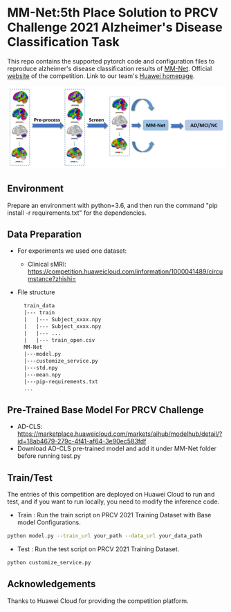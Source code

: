 # MM-Net:5th Place Solution to PRCV Challenge 2021 Alzheimer's Disease Classification Task
This repo contains the supported pytorch code and configuration files to reproduce alzheimer's disease classification results of [MM-Net](https://developer.huaweicloud.com/develop/aigallery/algorithm/detail?id=18ab4679-279c-4f41-af64-3e90ec583fdf). 
		Official [website](https://competition.huaweicloud.com/information/1000041489/circumstance?zhishi=) of the competition. Link to our team's [Huawei homepage](https://marketplace.huaweicloud.com/markets/aihub/modelhub/detail/?id=18ab4679-279c-4f41-af64-3e90ec583fdf).

![Overall  Architecture](img/MMNet.png?raw=true)

## Environment
Prepare an environment with python=3.6, and then run the command "pip install -r requirements.txt" for the dependencies.

## Data Preparation
- For experiments we used one dataset:
    - Clinical sMRI: https://competition.huaweicloud.com/information/1000041489/circumstance?zhishi=

- File structure
    ```
      train_data
      |--- train
      |   |--- Subject_xxxx.npy
      |   |--- Subject_xxxx.npy
      |   |--- ...
      |   |--- train_open.csv
      MM-Net
      |---model.py
      |---customize_service.py
      |---std.npy
      |---mean.npy
      |---pip-requirements.txt
      ...
    ```

## Pre-Trained Base Model For PRCV Challenge

- AD-CLS: https://marketplace.huaweicloud.com/markets/aihub/modelhub/detail/?id=18ab4679-279c-4f41-af64-3e90ec583fdf
- Download AD-CLS pre-trained model and add it under MM-Net folder before running test.py

## Train/Test
The entries of this competition are deployed on Huawei Cloud to run and test, and if you want to run locally, you need to modify the inference code.
- Train : Run the train script on PRCV 2021 Training Dataset with Base model Configurations. 
```bash
python model.py --train_url your_path --data_url your_data_path
```

- Test : Run the test script on PRCV 2021 Training Dataset. 
```bash
python customize_service.py 
```

## Acknowledgements
Thanks to Huawei Cloud for providing the competition platform.
